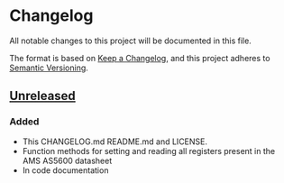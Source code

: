# Changelog
All notable changes to this project will be documented in this file.

The format is based on [Keep a Changelog](https://keepachangelog.com/en/1.0.0/),
and this project adheres to [Semantic Versioning](https://semver.org/spec/v2.0.0.html).

## [Unreleased]

### Added

* This CHANGELOG.md README.md and LICENSE.
* Function methods for setting and reading all registers present in the AMS
  AS5600 datasheet
* In code documentation

[Unreleased]: https://github.com/raulgotor/ams_as5600/HEAD